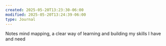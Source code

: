 ```yaml
---
created: 2025-05-20T13:23:30-06:00
modified: 2025-05-20T13:24:39-06:00
type: Journal
---
```


Notes mind mapping, a clear way of learning and building my skills I have and need
